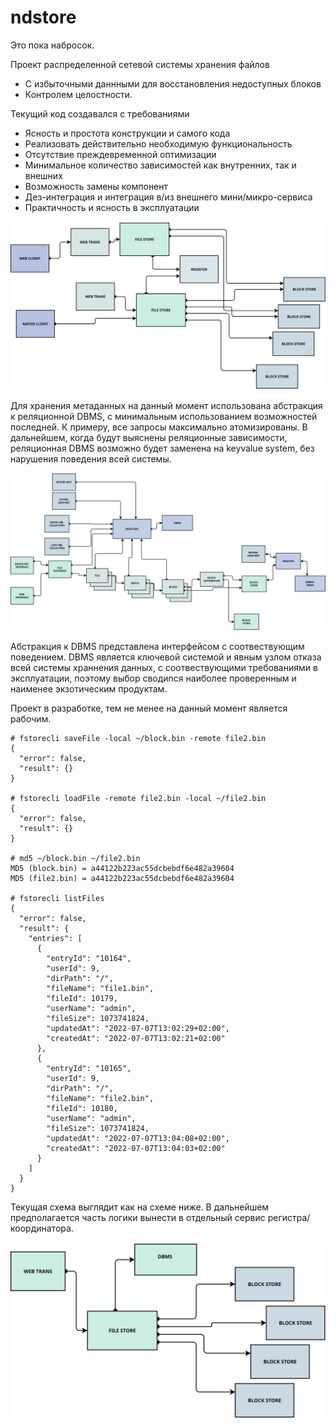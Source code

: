 # ndstore

Это пока набросок.

Проект распределенной сетевой системы хранения файлов 
- С избыточными даннными для восстановления недоступных блоков 
- Контролем целостности.

Текущий код создавался с требованиями
- Ясность и простота конструкции и самого кода
- Реализовать действительно необходимую функциональность
- Отсутствие преждевременной оптимизации 
- Минимальное количество зависимостей как внутренних, так и внешних
- Возможность замены компонент
- Дез-интеграция и интеграция в/из внешнего мини/микро-сервиса
- Практичность и ясность в эксплуатации

![](/docs/toplev-draft1.svg?raw=true "Полная схема")


Для хранения метаданных на данный момент использована абстракция к реляционной DBMS, 
с минимальным использованием возможностей последней. К примеру, все запросы максимально атомизированы.
В дальнейшем, когда будут выяснены реляционные зависимости, 
реляционная DBMS возможно будет заменена на keyvalue system, без нарушения поведения всей системы.

![](/docs//conc-draft.svg?raw=true "Упрощенная объектная схема схема")

Абстракция к DBMS представлена интерфейсом с соотвествующим поведением.
DBMS является ключевой системой и явным узлом отказа всей системы храннения данных, 
с соотвествующими требованиями в эксплуатации, поэтому выбор сводиnся наиболее проверенным 
и наименее экзотическим продуктам.

Проект в разработке, тем не менее на данный момент является рабочим.

```
# fstorecli saveFile -local ~/block.bin -remote file2.bin
{
  "error": false,
  "result": {}
}

# fstorecli loadFile -remote file2.bin -local ~/file2.bin
{
  "error": false,
  "result": {}
}

# md5 ~/block.bin ~/file2.bin 
MD5 (block.bin) = a44122b223ac55dcbebdf6e482a39604
MD5 (file2.bin) = a44122b223ac55dcbebdf6e482a39604

# fstorecli listFiles
{
  "error": false,
  "result": {
    "entries": [
      {
        "entryId": "10164",
        "userId": 9,
        "dirPath": "/",
        "fileName": "file1.bin",
        "fileId": 10179,
        "userName": "admin",
        "fileSize": 1073741824,
        "updatedAt": "2022-07-07T13:02:29+02:00",
        "createdAt": "2022-07-07T13:02:21+02:00"
      },
      {
        "entryId": "10165",
        "userId": 9,
        "dirPath": "/",
        "fileName": "file2.bin",
        "fileId": 10180,
        "userName": "admin",
        "fileSize": 1073741824,
        "updatedAt": "2022-07-07T13:04:08+02:00",
        "createdAt": "2022-07-07T13:04:03+02:00"
      }
    ]
  }
}
```

Текущая схема выглядит как на схеме ниже. В дальнейшем предполагается часть логики вынести в отдельный сервис регистра/координатора. 

![](/docs/toplev-draft0.svg?raw=true "Рабочая схема")


